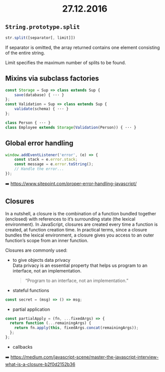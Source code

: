 <h1 align="center">27.12.2016</h1>

## `String.prototype.split`
```js
str.split([separator[, limit]])
```
If separator is omitted, the array returned contains one element consisting of the entire string.

Limit specifies the maximum number of splits to be found.

## Mixins via subclass factories
```js
const Storage = Sup => class extends Sup {
    save(database) { ··· }
};
const Validation = Sup => class extends Sup {
    validate(schema) { ··· }
};

class Person { ··· }
class Employee extends Storage(Validation(Person)) { ··· }
```

## Global error handling
```js
window.addEventListener('error', (e) => {
    const stack = e.error.stack;
    const message = e.error.toString();
    // Handle the error...
});
```
:arrow_right: https://www.sitepoint.com/proper-error-handling-javascript/

## Closures 
In a nutshell, a closure is the combination of a function bundled together (enclosed) with 
references to it’s surrounding state (the lexical environment). In JavaScript, closures are created 
every time a function is created, at function creation time.
In practical terms, since a closure bundles the lexical environment, a closure gives you access to 
an outer function’s scope from an inner function.

Closures are commonly used:
* to give objects data privacy  
    Data privacy is an essential property that helps us program to an interface, not an implementation.
  
    > “Program to an interface, not an implementation.”

* stateful functions  
```js
const secret = (msg) => () => msg;
```

* partial application  
```js
const partialApply = (fn, ...fixedArgs) => {
  return function (...remainingArgs) {
    return fn.apply(this, fixedArgs.concat(remainingArgs));
  };
};
```

* callbacks

:arrow_right: https://medium.com/javascript-scene/master-the-javascript-interview-what-is-a-closure-b2f0d2152b36
